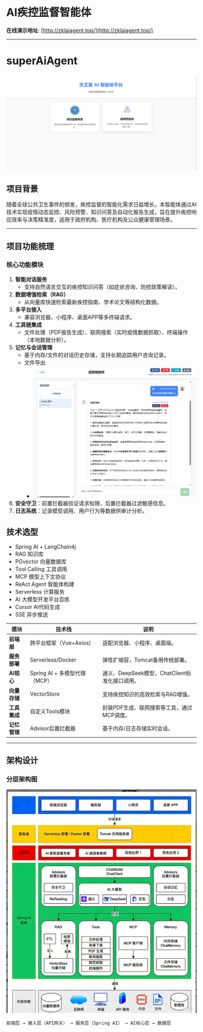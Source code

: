 

# AI疾控监督智能体
**在线演示地址**: [http://zklaiagent.top/](http://zklaiagent.top/)

---
# superAiAgent
![img.png](img.png)
## 项目背景
随着全球公共卫生事件的频发，疾控监督的智能化需求日益增长。本智能体通过AI技术实现疫情动态监控、风险预警、知识问答及自动化报告生成，旨在提升疾控响应效率与决策精准度，适用于政府机构、医疗机构及公众健康管理场景。

---

## 项目功能梳理
### 核心功能模块
1. **智能对话服务**
    - 支持自然语言交互的疾控知识问答（如症状咨询、防控政策解读）。
2. **数据增强检索（RAG）**
    - 从向量库快速检索最新疾控指南、学术论文等结构化数据。
3. **多平台接入**
    - 兼容浏览器、小程序、桌面APP等多终端请求。
4. **工具链集成**
    - 文件处理（PDF报告生成）、联网搜索（实时疫情数据抓取）、终端操作（本地数据分析）。
5. **记忆与会话管理**
    - 基于内存/文件的对话历史存储，支持长期追踪用户咨询记录。
    - 文件导出
      - ![img_2.png](img_2.png)
6. **安全守卫**：前置拦截器验证请求权限，后置拦截器过滤敏感信息。
7. **日志系统**：记录模型调用、用户行为等数据供审计分析。



## 技术选型
- Spring Al + LangChain4j
- RAG 知识库
- PGvector 向量数据库
- Tool Calling 工具调用
- MCP 模型上下文协议
- ReAct Agent 智能体构建
- Serverless 计算服务
- AI 大模型开发平台百炼
- Cursor AI代码生成
- SSE 异步推送

| 模块            | 技术栈                    | 说明                               |
|-----------------|------------------------|----------------------------------|
| **前端层**      | 跨平台框架（Vue+Axios）       | 适配浏览器、小程序、桌面端。                   |
| **服务部署**    | Serverless/Docker      | 弹性扩缩容，Tomcat备用传统部署。              |
| **AI核心**      | Spring AI + 多模型代理（MCP） | 通义、DeepSeek模型，ChatClient标准化接口调用。 |
| **向量存储**    | VectorStore            | 支持疾控知识的高效检索与RAG增强。               |
| **工具集成**    | 自定义Tools模块             | 封装PDF生成、联网搜索等工具，通过MCP调度。         |
| **记忆管理**    | Advisor后置拦截器           | 基于内存/日志存储实时会话。                   |

---

## 架构设计
### 分层架构图
![AI智能体](AI智能体.jpg)
```plaintext
前端层 → 接入层（API网关） → 服务层（Spring AI） → AI核心层 → 数据层
